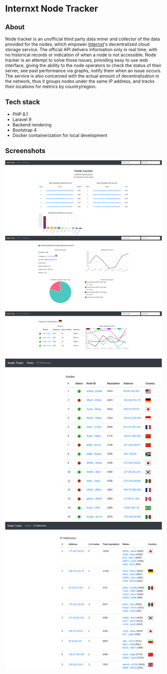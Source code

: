 # Internxt Node Tracker

## About

Node tracker is an unofficial third party data miner and collector of the data provided for the nodes, which empower [Internxt](https://internxt.com/)'s decentralized cloud storage service. The official API delivers information only in real time, with no historical records or indication of when a node is not accessible. Node tracker is an attempt to solve those issues, providing easy to use web interface, giving the ability to the node operators to check the status of their server, see past performance via graphs, notify them when an issue occurs. The service is also concerned with the actual amount of decentralization in the network, thus it groups nodes under the same IP address, and tracks their locations for metrics by country/region.

## Tech stack

- PHP 8.1
- Laravel 9
- Backend rendering
- Bootstrap 4
- Docker containerization for local development

## Screenshots

<img src="resources/readme/images/01-page-metrics.png" alt="Metrics Page">
<img src="resources/readme/images/02-page-node.png" alt="Node Page">
<img src="resources/readme/images/03-page-address.png" alt="Address Page">
<img src="resources/readme/images/04-page-nodes.png" alt="Nodes Page">
<img src="resources/readme/images/05-page-addresses.png" alt="Addresses Page">
